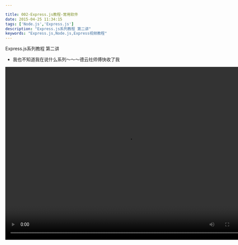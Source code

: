 ```yaml
---

title: 002-Express.js教程-常用软件
date: 2015-04-25 11:34:15
tags: ['Node.js','Express.js']
description: "Express.js系列教程 第二讲"
keywords: "Express.js,Node.js,Express视频教程"
---
```


<link href="http://vjs.zencdn.net/4.12/video-js.css" rel="stylesheet">
<script src="http://vjs.zencdn.net/4.12/video.js"></script>
Express.js系列教程 第二讲

+ 我也不知道我在说什么系列～～～德云社师傅快收了我

<video class="video-js vjs-default-skin vjs-big-play-centered" controls preload="auto"
      width="770" height="542" data-setup="{}">
      <source src="http://srkbox-images.qiniudn.com/node-tutorialexpress-tutorial-2.1.mp4" type='video/mp4'>
</video>
